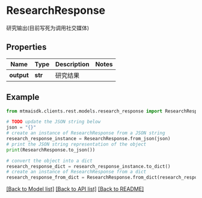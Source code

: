 # ResearchResponse

研究输出(目前写死为调用社交媒体)

## Properties

Name | Type | Description | Notes
------------ | ------------- | ------------- | -------------
**output** | **str** | 研究结果 | 

## Example

```python
from mtmaisdk.clients.rest.models.research_response import ResearchResponse

# TODO update the JSON string below
json = "{}"
# create an instance of ResearchResponse from a JSON string
research_response_instance = ResearchResponse.from_json(json)
# print the JSON string representation of the object
print(ResearchResponse.to_json())

# convert the object into a dict
research_response_dict = research_response_instance.to_dict()
# create an instance of ResearchResponse from a dict
research_response_from_dict = ResearchResponse.from_dict(research_response_dict)
```
[[Back to Model list]](../README.md#documentation-for-models) [[Back to API list]](../README.md#documentation-for-api-endpoints) [[Back to README]](../README.md)


